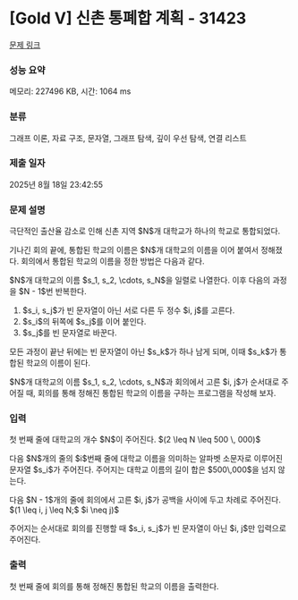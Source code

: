 # [Gold V] 신촌 통폐합 계획 - 31423 

[문제 링크](https://www.acmicpc.net/problem/31423) 

### 성능 요약

메모리: 227496 KB, 시간: 1064 ms

### 분류

그래프 이론, 자료 구조, 문자열, 그래프 탐색, 깊이 우선 탐색, 연결 리스트

### 제출 일자

2025년 8월 18일 23:42:55

### 문제 설명

<p>극단적인 출산율 감소로 인해 신촌 지역 $N$개 대학교가 하나의 학교로 통합되었다.</p>

<p>기나긴 회의 끝에, 통합된 학교의 이름은 $N$개 대학교의 이름을 이어 붙여서 정해졌다. 회의에서 통합된 학교의 이름을 정한 방법은 다음과 같다.</p>

<p>$N$개 대학교의 이름 $s_1, s_2, \cdots, s_N$을 일렬로 나열한다. 이후 다음의 과정을 $N - 1$번 반복한다.</p>

<ol>
	<li>$s_i, s_j$가 빈 문자열이 아닌 서로 다른 두 정수 $i, j$를 고른다.</li>
	<li>$s_i$의 뒤쪽에 $s_j$를 이어 붙인다.</li>
	<li>$s_j$를 빈 문자열로 바꾼다.</li>
</ol>

<p>모든 과정이 끝난 뒤에는 빈 문자열이 아닌 $s_k$가 하나 남게 되며, 이때 $s_k$가 통합된 학교의 이름이 된다.</p>

<p>$N$개 대학교의 이름 $s_1, s_2, \cdots, s_N$과 회의에서 고른 $i, j$가 순서대로 주어질 때, 회의를 통해 정해진 통합된 학교의 이름을 구하는 프로그램을 작성해 보자.</p>

### 입력 

 <p>첫 번째 줄에 대학교의 개수 $N$이 주어진다. $(2 \leq N \leq 500 \, 000)$</p>

<p>다음 $N$개의 줄의 $i$번째 줄에 대학교 이름을 의미하는 알파벳 소문자로 이루어진 문자열 $s_i$가 주어진다. 주어지는 대학교 이름의 길이 합은 $500\,000$을 넘지 않는다.</p>

<p>다음 $N - 1$개의 줄에 회의에서 고른 $i, j$가 공백을 사이에 두고 차례로 주어진다. $(1 \leq i, j \leq N;$ $i \neq j)$</p>

<p>주어지는 순서대로 회의를 진행할 때 $s_i, s_j$가 빈 문자열이 아닌 $i, j$만 입력으로 주어진다.</p>

### 출력 

 <p>첫 번째 줄에 회의를 통해 정해진 통합된 학교의 이름을 출력한다.</p>

